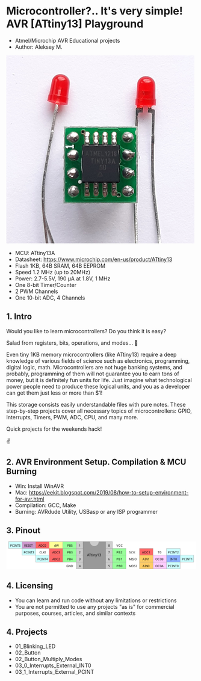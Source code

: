 # Microcontroller?.. It's very simple! AVR [ATtiny13] Playground

- Atmel/Microchip AVR Educational projects
- Author: Aleksey M.

<img src="./files/20220204_152630.jpg" width="500" height="500">

- MCU: ATtiny13A
- Datasheet: https://www.microchip.com/en-us/product/ATtiny13
- Flash 1KB, 64B SRAM, 64B EEPROM
- Speed 1.2 MHz (up to 20MHz)
- Power: 2.7-5.5V, 190 μA at 1.8V, 1 MHz
- One 8-bit Timer/Counter
- 2 PWM Channels
- One 10-bit ADC, 4 Channels

## 1. Intro

Would you like to learn microcontrollers? 
Do you think it is easy?

Salad from registers, bits, operations, and modes... :exploding_head:

Even tiny 1KB memory microcontrollers (like ATtiny13) require a deep knowledge of various fields of science such as electronics, programming, digital logic, math. Microcontrollers are not huge banking systems, and probably, programming of them will not guarantee you to earn tons of money, but it is definitely fun units for life. Just imagine what technological power people need to produce these logical units, and you as a developer can get them just less or more than $1!

This storage consists easily understandable files with pure notes. These step-by-step projects cover all necessary topics of microcontrollers: GPIO, Interrupts, Timers, PWM, ADC, CPU, and many more. 

Quick projects for the weekends hack!

:v:

## 2. AVR Environment Setup. Compilation & MCU Burning
- Win: Install WinAVR
- Mac: https://eekit.blogspot.com/2019/08/how-to-setup-environment-for-avr.html
- Compilation: GCC, Make
- Burning: AVRdude Utility, USBasp or any ISP programmer

## 3. Pinout

<img src="./files/ATtiny13-Pinout.svg">

## 4. Licensing
- You can learn and run code without any limitations or restrictions
- You are not permitted to use any projects "as is" for commercial purposes, courses, articles, and similar contexts

## 4. Projects
- 01_Blinking_LED
- 02_Button
- 02_Button_Multiply_Modes
- 03_0_Interrupts_External_INT0
- 03_1_Interrupts_External_PCINT

